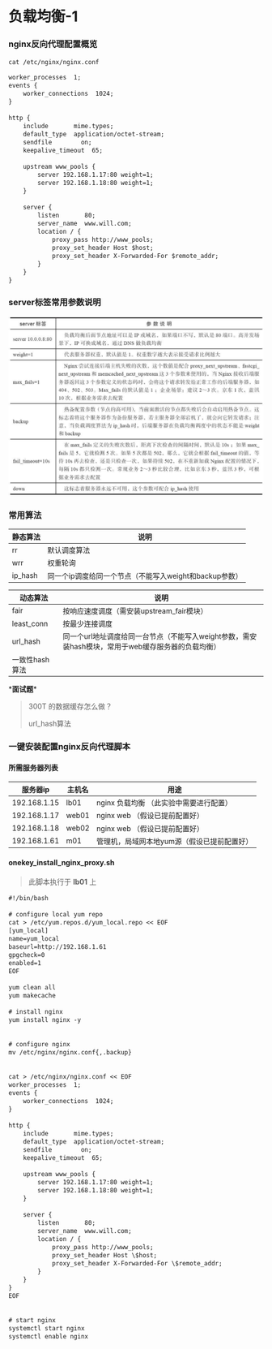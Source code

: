 # 负载均衡-1

### nginx反向代理配置概览

```
cat /etc/nginx/nginx.conf
```

```
worker_processes  1;
events {
    worker_connections  1024;
}

http {
    include       mime.types;
    default_type  application/octet-stream;
    sendfile        on;
    keepalive_timeout  65;
    
    upstream www_pools {
        server 192.168.1.17:80 weight=1;
        server 192.168.1.18:80 weight=1;
    }
    
    server {
        listen       80;
        server_name  www.will.com;
        location / {
            proxy_pass http://www_pools;
            proxy_set_header Host $host;
            proxy_set_header X-Forwarded-For $remote_addr;
        }
    }
}
```

### server标签常用参数说明

![](../../.gitbook/assets/upstream.jpeg)



### 常用算法

| 静态算法     | 说明                                 |
| -------- | ---------------------------------- |
| rr       | 默认调度算法                             |
| wrr      | 权重轮询                               |
| ip\_hash | 同一个ip调度给同一个节点（不能写入weight和backup参数） |

| 动态算法        | 说明                                                        |
| ----------- | --------------------------------------------------------- |
| fair        | 按响应速度调度（需安装upstream\_fair模块）                              |
| least\_conn | 按最少连接调度                                                   |
| url\_hash   | 同一个url地址调度给同一台节点（不能写入weight参数，需安装hash模块，常用于web缓存服务器的负载均衡） |
| 一致性hash算法   |                                                           |



\***面试题**\*

> 300T 的数据缓存怎么做？
>
> url\_hash算法



### 一键安装配置nginx反向代理脚本

#### 所需服务器列表

| 服务器ip        | 主机名   | 用途                      |
| ------------ | ----- | ----------------------- |
| 192.168.1.15 | lb01  | nginx 负载均衡 （此实验中需要进行配置） |
| 192.168.1.17 | web01 | nginx web （假设已提前配置好）    |
| 192.168.1.18 | web02 | nginx web （假设已提前配置好）    |
| 192.168.1.61 | m01   | 管理机，局域网本地yum源（假设已提前配置好） |

#### onekey\_install\_nginx\_proxy.sh

> 此脚本执行于 **lb01** 上

```
#!/bin/bash

# configure local yum repo
cat > /etc/yum.repos.d/yum_local.repo << EOF
[yum_local]
name=yum_local
baseurl=http://192.168.1.61
gpgcheck=0
enabled=1
EOF

yum clean all
yum makecache

# install nginx
yum install nginx -y


# configure nginx
mv /etc/nginx/nginx.conf{,.backup}


cat > /etc/nginx/nginx.conf << EOF
worker_processes  1;
events {
    worker_connections  1024;
}

http {
    include       mime.types;
    default_type  application/octet-stream;
    sendfile        on;
    keepalive_timeout  65;
    
    upstream www_pools {
        server 192.168.1.17:80 weight=1;
        server 192.168.1.18:80 weight=1;
    }
    
    server {
        listen       80;
        server_name  www.will.com;
        location / {
            proxy_pass http://www_pools;
            proxy_set_header Host \$host;
            proxy_set_header X-Forwarded-For \$remote_addr;
        }
    }
}
EOF


# start nginx
systemctl start nginx
systemctl enable nginx
```

